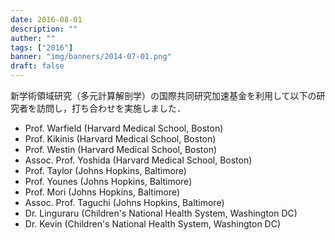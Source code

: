 ```yaml
---
date: 2016-08-01
description: ""
auther: ""
tags: ["2016"]
banner: "img/banners/2014-07-01.png"
draft: false
---
```

新学術領域研究（多元計算解剖学）の国際共同研究加速基金を利用して以下の研究者を訪問し，打ち合わせを実施しました．

- Prof. Warfield (Harvard Medical School, Boston)
- Prof. Kikinis (Harvard Medical School, Boston)
- Prof. Westin (Harvard Medical School, Boston)
- Assoc. Prof. Yoshida (Harvard Medical School, Boston)
- Prof. Taylor (Johns Hopkins, Baltimore)
- Prof. Younes (Johns Hopkins, Baltimore)
- Prof. Mori (Johns Hopkins, Baltimore)
- Assoc. Prof. Taguchi (Johns Hopkins, Baltimore)
- Dr. Linguraru (Children's National Health System, Washington DC)
- Dr. Kevin (Children's National Health System, Washington DC)
